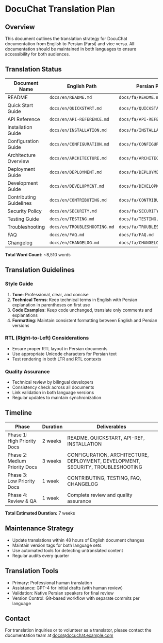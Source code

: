 # DocuChat Translation Plan

## Overview
This document outlines the translation strategy for DocuChat documentation from English to Persian (Farsi) and vice versa. All documentation should be maintained in both languages to ensure accessibility for both audiences.

## Translation Status

| Document Name | English Path | Persian Path | Word Count | Status | Priority | Assignee |
|---------------|-------------|--------------|------------|--------|----------|----------|
| README | `docs/en/README.md` | `docs/fa/README.md` | 450 | Pending | High | TBD |
| Quick Start Guide | `docs/en/QUICKSTART.md` | `docs/fa/QUICKSTART.md` | 380 | Pending | High | TBD |
| API Reference | `docs/en/API-REFERENCE.md` | `docs/fa/API-REFERENCE.md` | 920 | Pending | High | TBD |
| Installation Guide | `docs/en/INSTALLATION.md` | `docs/fa/INSTALLATION.md` | 540 | Pending | High | TBD |
| Configuration Guide | `docs/en/CONFIGURATION.md` | `docs/fa/CONFIGURATION.md` | 680 | Pending | Medium | TBD |
| Architecture Overview | `docs/en/ARCHITECTURE.md` | `docs/fa/ARCHITECTURE.md` | 1100 | Pending | Medium | TBD |
| Deployment Guide | `docs/en/DEPLOYMENT.md` | `docs/fa/DEPLOYMENT.md` | 850 | Pending | Medium | TBD |
| Development Guide | `docs/en/DEVELOPMENT.md` | `docs/fa/DEVELOPMENT.md` | 760 | Pending | Medium | TBD |
| Contributing Guidelines | `docs/en/CONTRIBUTING.md` | `docs/fa/CONTRIBUTING.md` | 520 | Pending | Low | TBD |
| Security Policy | `docs/en/SECURITY.md` | `docs/fa/SECURITY.md` | 430 | Pending | Medium | TBD |
| Testing Guide | `docs/en/TESTING.md` | `docs/fa/TESTING.md` | 640 | Pending | Low | TBD |
| Troubleshooting | `docs/en/TROUBLESHOOTING.md` | `docs/fa/TROUBLESHOOTING.md` | 590 | Pending | Medium | TBD |
| FAQ | `docs/en/FAQ.md` | `docs/fa/FAQ.md` | 370 | Pending | Low | TBD |
| Changelog | `docs/en/CHANGELOG.md` | `docs/fa/CHANGELOG.md` | 280 | Pending | Low | TBD |

**Total Word Count:** ~8,510 words

## Translation Guidelines

### Style Guide

1. **Tone**: Professional, clear, and concise
2. **Technical Terms**: Keep technical terms in English with Persian explanation in parentheses on first use
3. **Code Examples**: Keep code unchanged, translate only comments and explanations
4. **Formatting**: Maintain consistent formatting between English and Persian versions

### RTL (Right-to-Left) Considerations

- Ensure proper RTL layout in Persian documents
- Use appropriate Unicode characters for Persian text
- Test rendering in both LTR and RTL contexts

### Quality Assurance

- Technical review by bilingual developers
- Consistency check across all documents
- Link validation in both language versions
- Regular updates to maintain synchronization

## Timeline

| Phase | Duration | Deliverables |
|-------|----------|-------------|
| Phase 1: High Priority Docs | 2 weeks | README, QUICKSTART, API-REF, INSTALLATION |
| Phase 2: Medium Priority Docs | 3 weeks | CONFIGURATION, ARCHITECTURE, DEPLOYMENT, DEVELOPMENT, SECURITY, TROUBLESHOOTING |
| Phase 3: Low Priority Docs | 1 week | CONTRIBUTING, TESTING, FAQ, CHANGELOG |
| Phase 4: Review & QA | 1 week | Complete review and quality assurance |

**Total Estimated Duration:** 7 weeks

## Maintenance Strategy

- Update translations within 48 hours of English document changes
- Maintain version tags for both language sets
- Use automated tools for detecting untranslated content
- Regular audits every quarter

## Translation Tools

- Primary: Professional human translation
- Assistance: GPT-4 for initial drafts (with human review)
- Validation: Native Persian speakers for final review
- Version Control: Git-based workflow with separate commits per language

## Contact

For translation inquiries or to volunteer as a translator, please contact the documentation team at <docs@docuchat.example.com>

